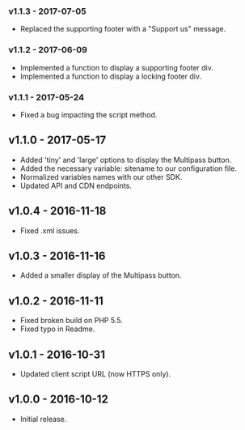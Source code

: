 ### v1.1.3 - 2017-07-05

* Replaced the supporting footer with a "Support us" message.

### v1.1.2 - 2017-06-09

* Implemented a function to display a supporting footer div.
* Implemented a function to display a locking footer div.

### v1.1.1 - 2017-05-24

* Fixed a bug impacting the script method.

## v1.1.0 - 2017-05-17

* Added 'tiny' and 'large' options to display the Multipass button.
* Added the necessary variable: sitename to our configuration file.
* Normalized variables names with our other SDK.
* Updated API and CDN endpoints.

## v1.0.4 - 2016-11-18

* Fixed .xml issues.

## v1.0.3 - 2016-11-16

* Added a smaller display of the Multipass button.

## v1.0.2 - 2016-11-11

* Fixed broken build on PHP 5.5.
* Fixed typo in Readme.

## v1.0.1 - 2016-10-31

* Updated client script URL (now HTTPS only).

## v1.0.0 - 2016-10-12

* Initial release.
